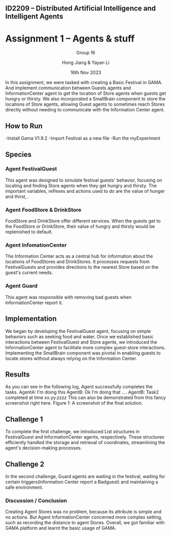 ## ID2209 – Distributed Artificial Intelligence and Intelligent Agents
# Assignment 1 – Agents & stuff

<p align="center"> Group 16 </p>
<p align="center"> Hong Jiang & Yayan Li </p>
<p align="center"> 16th Nov 2023 </p>

In this assignment, we were tasked with creating a Basic Festival in GAMA. And implement communication between Guests agents and InformationCenter agent to get the location of Store agents when guests get hungry or thirsty. 
We also incorporated a SmallBrain component to store the locations of Store agents, allowing Guest agents to sometimes reach Stores directly without needing to communicate with the Information Center agent.

## How to Run
-Install Gama V1.9.2
-Import Festival as a new file
-Run the myExperiment

## Species
### Agent FestivalGuest
This agent was designed to simulate festival guests' behavior, focusing on locating and finding Store agents when they get hungry and thirsty. The important variables, reflexes and actions used to do are the value of hunger and thirst, . 

### Agent FoodStore & DrinkStore
FoodStore and DrinkStore offer different services. When the guests get to the FoodStore or DrinkStore, their value of hungry and thirsty would be replenished to default. 

### Agent InfomationCenter
The Information Center acts as a central hub for information about the locations of FoodStores and DrinkStores. It processes requests from FestivalGuests and provides directions to the nearest Store based on the guest's current needs.

### Agent Guard
This agent was responsible with removing bad guests when InformationCenter report it.

## Implementation

<Explain a little bit how you went on with your assignment>
We began by developing the FestivalGuest agent, focusing on simple behaviors such as seeking food and water. Once we established basic interactions between FestivalGuest and Store agents, we introduced the InformationCenter agent to facilitate more complex guest-store interactions. Implementing the SmallBrain component was pivotal in enabling guests to locate stores without always relying on the Information Center.

## Results
As you can see in the following log, Agent successfully completes the tasks.
AgentA: I‘m doing this
AgentB: Ok I‘m doing that
....
AgentB: Task2 completed at time xx.yy.zzzz
This can also be demonstrated from this fancy screenshot right here.
Figure 1: A screenshot of the final solution.


## Challenge 1
To complete the first challenge, we introduced List structures in FestivalGuest and InformationCenter agents, respectively. These structures efficiently handled the storage and retrieval of coordinates, streamlining the agent's decision-making processes.

## Challenge 2
In the second challenge, Guard agents are waiting in the festival, waiting for certain triggers(Information Center report a Badguest) and maintaining a safe environment. 

### Discussion / Conclusion
Creating Agent Stores was no problem, because its attribute is simple and no actions. But Agent InformationCenter concerned more complex setting, such as recording the distance to agent Stores. Overall, we got familiar with GAMA platform and learnt the basic usage of GAMA.
